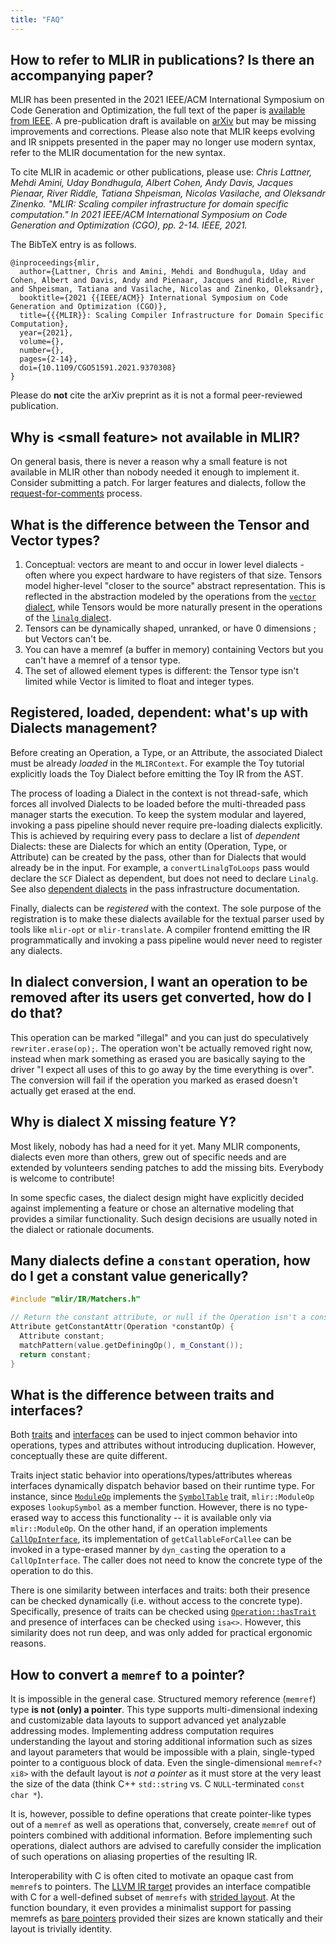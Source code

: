 ```yaml
---
title: "FAQ"
---
```


## How to refer to MLIR in publications? Is there an accompanying paper?

MLIR has been presented in the 2021 IEEE/ACM International Symposium on Code
Generation and Optimization, the full text of the paper is [available from
IEEE](https://ieeexplore.ieee.org/abstract/document/9370308). A pre-publication
draft is available on [arXiv](https://arxiv.org/pdf/2002.11054) but may be
missing improvements and corrections. Please also note that MLIR keeps evolving
and IR snippets presented in the paper may no longer use modern syntax, refer to
the MLIR documentation for the new syntax.

To cite MLIR in academic or other publications, please use: _Chris Lattner,
Mehdi Amini, Uday Bondhugula, Albert Cohen, Andy Davis, Jacques Pienaar, River
Riddle, Tatiana Shpeisman, Nicolas Vasilache, and Oleksandr Zinenko. "MLIR:
Scaling compiler infrastructure for domain specific computation." In 2021
IEEE/ACM International Symposium on Code Generation and Optimization (CGO), pp.
2-14. IEEE, 2021._

The BibTeX entry is as follows.

```
@inproceedings{mlir,
  author={Lattner, Chris and Amini, Mehdi and Bondhugula, Uday and Cohen, Albert and Davis, Andy and Pienaar, Jacques and Riddle, River and Shpeisman, Tatiana and Vasilache, Nicolas and Zinenko, Oleksandr},
  booktitle={2021 {{IEEE/ACM}} International Symposium on Code Generation and Optimization (CGO)},
  title={{{MLIR}}: Scaling Compiler Infrastructure for Domain Specific Computation},
  year={2021},
  volume={},
  number={},
  pages={2-14},
  doi={10.1109/CGO51591.2021.9370308}
}
```

Please do **not** cite the arXiv preprint as it is not a formal peer-reviewed
publication.

## Why is \<small feature\> not available in MLIR?
	
On general basis, there is never a reason why a small feature is not available in MLIR other than nobody needed it enough to implement it. Consider submitting a patch. For larger features and dialects, follow the [request-for-comments](https://mlir.llvm.org/getting_started/DeveloperGuide/#guidelines-on-contributing-a-new-dialect-or-important-components) process.

## What is the difference between the Tensor and Vector types?

1) Conceptual: vectors are meant to and occur in lower level dialects - often where you expect hardware to have registers of that size. Tensors model higher-level "closer to the source" abstract representation. This is reflected in the abstraction modeled by the operations from the [`vector` dialect](https://mlir.llvm.org/docs/Dialects/Vector/), while Tensors would be more naturally present in the operations of the [`linalg` dialect](https://mlir.llvm.org/docs/Dialects/Linalg/).
2) Tensors can be dynamically shaped, unranked, or have 0 dimensions ; but Vectors can't be.
3) You can have a memref (a buffer in memory) containing Vectors but you can't have a memref of a tensor type.
4) The set of allowed element types is different: the Tensor type isn't limited while Vector is limited to float and integer types.

## Registered, loaded, dependent: what's up with Dialects management?

Before creating an Operation, a Type, or an Attribute, the associated Dialect
must be already *loaded* in the `MLIRContext`. For example the Toy tutorial
explicitly loads the Toy Dialect before emitting the Toy IR from the AST.

The process of loading a Dialect in the context is not thread-safe, which forces
all involved Dialects to be loaded before the multi-threaded pass manager starts
the execution. To keep the system modular and layered, invoking a pass pipeline
should never require pre-loading dialects explicitly. This is achieved by
requiring every pass to declare a list of *dependent* Dialects: these are
Dialects for which an entity (Operation, Type, or Attribute) can be created by
the pass, other than for Dialects that would already be in the input.
For example, a `convertLinalgToLoops` pass would declare the `SCF` Dialect as
dependent, but does not need to declare `Linalg`. See also
[dependent dialects](https://mlir.llvm.org/docs/PassManagement/#dependent-dialects)
in the pass infrastructure documentation.

Finally, dialects can be *registered* with the context. The sole purpose of the
registration is to make these dialects available for the textual parser used by
tools like `mlir-opt` or `mlir-translate`. A compiler frontend emitting the IR
programmatically and invoking a pass pipeline would never need to register any
dialects.


## In dialect conversion, I want an operation to be removed after its users get converted, how do I do that?

This operation can be marked "illegal" and you can just do speculatively
`rewriter.erase(op);`. The operation won't be actually removed right now,
instead when mark something as erased you are basically saying to the driver
"I expect all uses of this to go away by the time everything is over". The
conversion will fail if the operation you marked as erased doesn't actually get
erased at the end.

## Why is dialect X missing feature Y?

Most likely, nobody has had a need for it yet. Many MLIR components, dialects
even more than others, grew out of specific needs and are extended by volunteers
sending patches to add the missing bits. Everybody is welcome to contribute!

In some specfic cases, the dialect design might have explicitly decided against
implementing a feature or chose an alternative modeling that provides a similar
functionality. Such design decisions are usually noted in the dialect or
rationale documents.

## Many dialects define a `constant` operation, how do I get a constant value generically?

```c++
#include "mlir/IR/Matchers.h"

// Return the constant attribute, or null if the Operation isn't a constant.
Attribute getConstantAttr(Operation *constantOp) {
  Attribute constant;
  matchPattern(value.getDefiningOp(), m_Constant());
  return constant;
}
```

## What is the difference between traits and interfaces?

Both [traits](https://mlir.llvm.org/docs/Traits/) and
[interfaces](https://mlir.llvm.org/docs/Interfaces) can be used to inject common
behavior into operations, types and attributes without introducing duplication.
However, conceptually these are quite different.

Traits inject static behavior into operations/types/attributes whereas
interfaces dynamically dispatch behavior based on their runtime type.  For
instance, since
[`ModuleOp`](https://github.com/llvm/llvm-project/blob/f3e1f44340dc26e3810d601edf0e052813b7a11c/mlir/include/mlir/IR/BuiltinOps.td#L167)
implements the
[`SymbolTable`](https://github.com/llvm/llvm-project/blob/main/mlir/include/mlir/IR/SymbolTable.h#L338)
trait, `mlir::ModuleOp` exposes `lookupSymbol` as a member function.  However,
there is no type-erased way to access this functionality -- it is available only
via `mlir::ModuleOp`.  On the other hand, if an operation implements
[`CallOpInterface`](https://github.com/llvm/llvm-project/blob/902184e6cc263e4c66440c95a21665b6fdffe57c/mlir/include/mlir/Interfaces/CallInterfaces.td#L25),
its implementation of `getCallableForCallee` can be invoked in a type-erased
manner by `dyn_cast`ing the operation to a `CallOpInterface`.  The caller does
not need to know the concrete type of the operation to do this.

There is one similarity between interfaces and traits: both their presence can
be checked dynamically (i.e. without access to the concrete type).
Specifically, presence of traits can be checked using
[`Operation::hasTrait`](https://github.com/llvm/llvm-project/blob/902184e6cc263e4c66440c95a21665b6fdffe57c/mlir/include/mlir/IR/Operation.h#L470)
and presence of interfaces can be checked using `isa<>`.  However, this
similarity does not run deep, and was only added for practical ergonomic
reasons.

## How to convert a `memref` to a pointer?

It is impossible in the general case. Structured memory reference (`memref`) type **is not (only) a pointer**. This type supports multi-dimensional indexing and customizable data layouts to support advanced yet analyzable addressing modes. Implementing address computation requires understanding the layout and storing additional information such as sizes and layout parameters that would be impossible with a plain, single-typed pointer to a contiguous block of data. Even the single-dimensional `memref<?xi8>` with the default layout is *not a pointer* as it must store at the very least the size of the data (think C++ `std::string` vs. C `NULL`-terminated `const char *`).

It is, however, possible to define operations that create pointer-like types out of a `memref` as well as operations that, conversely, create `memref` out of pointers combined with additional information. Before implementing such operations, dialect authors are advised to carefully consider the implication of such operations on aliasing properties of the resulting IR.

Interoperability with C is often cited to motivate an opaque cast from `memref`s to pointers. The [LLVM IR target](https://mlir.llvm.org/docs/TargetLLVMIR/#ranked-memref-types) provides an interface compatible with C for a well-defined subset of `memrefs` with [strided layout](https://mlir.llvm.org/docs/Dialects/Builtin/#strided-memref). At the function boundary, it even provides a minimalist support for passing memrefs as [bare pointers](https://mlir.llvm.org/docs/TargetLLVMIR/#bare-pointer-calling-convention-for-ranked-memref) provided their sizes are known statically and their layout is trivially identity.
